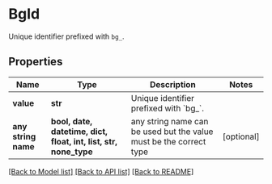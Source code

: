 # BgId

Unique identifier prefixed with `bg_`.

## Properties
Name | Type | Description | Notes
------------ | ------------- | ------------- | -------------
**value** | **str** | Unique identifier prefixed with &#x60;bg_&#x60;. | 
**any string name** | **bool, date, datetime, dict, float, int, list, str, none_type** | any string name can be used but the value must be the correct type | [optional]

[[Back to Model list]](../README.md#documentation-for-models) [[Back to API list]](../README.md#documentation-for-api-endpoints) [[Back to README]](../README.md)


